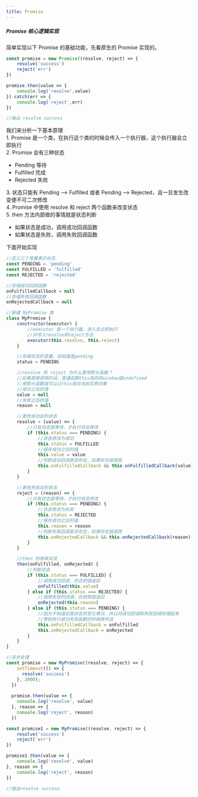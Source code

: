 ```yaml
---
title: Promise
---
```


##### Promise 核心逻辑实现
<div class="font_min">简单实现以下 Promise 的基础功能，先看原生的 Promise 实现的。</div>

```js
const promise = new Promise((resolve, reject) => {
    resolve('success')
    reject('err')
})

promise.then(value => {
    console.log('resolve',value)
}).catch(err => {
    console.log('reject',err)
})

//输出 resolve success
```

<div class="font_min">我们来分析一下基本原理</div>
<div class="markdown-body">
<div class="font_min">1. Promise 是一个类，在执行这个类的时候会传入一个执行器，这个执行器会立即执行</div>
<div class="font_min">2. Promise 会有三种状态</div>

* <div class="font_min">Pending 等待</div>
* <div class="font_min">Fulfilled 完成</div>
* <div class="font_min">Rejected 失败</div>

<div class="font_min">3. 状态只能有 Pending --> Fulfilled 或者 Pending --> Rejected，且一旦发生改变便不可二次修改</div>
<div class="font_min">4. Promise 中使用 resolve 和 reject 两个函数来改变状态</div>
<div class="font_min">5. then 方法内部做的事情就是状态判断</div>

* <div class="font_min">如果状态是成功，调用成功回调函数</div>
* <div class="font_min">如果状态是失败，调用失败回调函数</div>
</div>

<div class="font_min">下面开始实现</div>

```js
//定义三个常量表示状态
const PENDING = 'pending'
const FULFILLED = 'fulfilled'
const REJECTED = 'rejected'

//存储成功回调函数
onFulfilledCallback = null
//存储失败回调函数
onRejectedCallback = null

//新建 MyPromise 类
class MyPromise {
    constructor(executor) {
        //executor 是一个执行器，进入会立即执行
        //并传入resolve和reject方法
        executor(this.resolve, this.reject)
    }

    //存储状态的变量，初始值是pending
    status = PENDING

    //resolve 和 reject 为什么要用箭头函数？
    //如果直接调用的话，普通函数this指向的window或undefined
    //用箭头函数就可以让this指向当前实例对象
    //成功之后的值
    value = null
    //失败之后的值
    reason = null

    //更改成功后的状态
    resolve = (value) => {
        //只有状态是等待，才执行状态修改
        if (this.status === PENDING) {
            //状态修改为成功
            this.status = FULFILLED
            //保存成功之后的值
            this.value = value
            //判断成功回调是否存在，如果存在就调用
            this.onFulfilledCallback && this.onFulfilledCallback(value)
        }
    }

    //更改失败后的状态
    reject = (reason) => {
        //只有状态是等待，才执行状态修改
        if (this.status === PENDING) {
            //状态修改为失败
            this.status = REJECTED
            //保存成功之后的值
            this.reason = reason
            //判断失败回调是否存在，如果存在就调用
            this.onRejectedCallback && this.onRejectedCallback(reason)
        }
    }

    //then 的简单实现
    then(onFulfilled, onRejected) {
        //判断状态
        if (this.status === FULFILLED) {
            //调用成功回调，并且把值返回
            onFulfilled(this.value)
        } else if (this.status === REJECTED) {
            //调用失败的回调，并把原因返回
            onRejected(this.reason)
        } else if (this.status === PENDING) {
            //因为不知道后面状态的变化情况，所以将成功回调和失败回调存储起来
            //等到执行成功失败函数的时候再传送
            this.onFulfilledCallback = onFulfilled
            this.onRejectedCallback = onRejected
        }
    }
}

//异步处理
const promise = new MyPromise((resolve, reject) => {
    setTimeout(() => {
      resolve('success')
    }, 2000); 
  })
  
  promise.then(value => {
    console.log('resolve', value)
  }, reason => {
    console.log('reject', reason)
  })

const promise1 = new MyPromise((resolve, reject) => {
    resolve('success')
    reject('err')
})

promise1.then(value => {
    console.log('resolve', value)
}, reason => {
    console.log('reject', reason)
})

//输出resolve success
```
